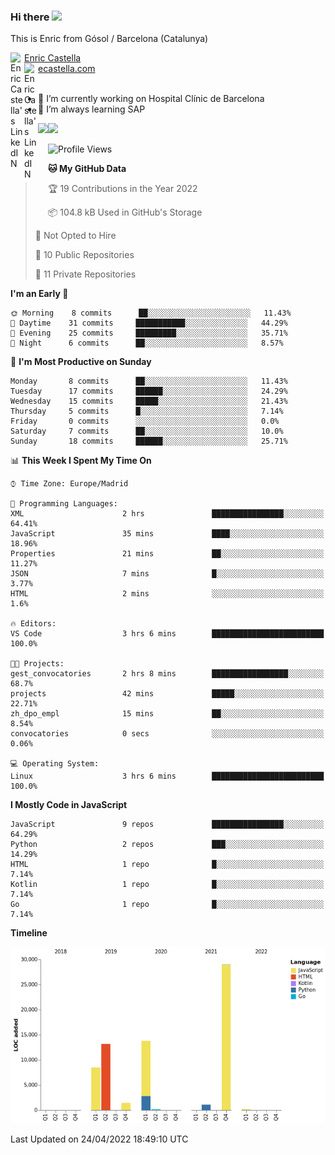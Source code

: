 ### Hi there <img src="https://media.giphy.com/media/hvRJCLFzcasrR4ia7z/giphy.gif" width="25px">

This is Enric from Gósol / Barcelona (Catalunya) 

<a href="https://www.linkedin.com/in/enric-castella/">
  <img align="left" alt="Enric Castella's LinkedIN" width="22px" src="https://raw.githubusercontent.com/peterthehan/peterthehan/master/assets/linkedin.svg" />
  Enric Castella
</a><br>

<a href="https://www.linkedin.com/in/enric-castella/">
  <img align="left" alt="Enric Castella's LinkedIN" width="22px" src="https://cdn-icons-png.flaticon.com/128/2034/2034607.png" />
  ecastella.com
</a><br><br>

- 🔭 I’m currently working on Hospital Clínic de Barcelona
- 🌱 I’m always learning SAP

<img align="left" height="170" src="https://github-readme-stats.vercel.app/api/top-langs/?username=enric11&layout=compact">

<img height="170" src="https://github-readme-stats.vercel.app/api?username=enric11&count_private=true&show_icons=true">

<!--START_SECTION:waka-->
![Profile Views](http://img.shields.io/badge/Profile%20Views-8-blue)

**🐱 My GitHub Data** 

> 🏆 19 Contributions in the Year 2022
 > 
> 📦 104.8 kB Used in GitHub's Storage 
 > 
> 🚫 Not Opted to Hire
 > 
> 📜 10 Public Repositories 
 > 
> 🔑 11 Private Repositories  
 > 
**I'm an Early 🐤** 

```text
🌞 Morning    8 commits      ██░░░░░░░░░░░░░░░░░░░░░░░   11.43% 
🌆 Daytime    31 commits     ███████████░░░░░░░░░░░░░░   44.29% 
🌃 Evening    25 commits     █████████░░░░░░░░░░░░░░░░   35.71% 
🌙 Night      6 commits      ██░░░░░░░░░░░░░░░░░░░░░░░   8.57%

```
📅 **I'm Most Productive on Sunday** 

```text
Monday       8 commits      ██░░░░░░░░░░░░░░░░░░░░░░░   11.43% 
Tuesday      17 commits     ██████░░░░░░░░░░░░░░░░░░░   24.29% 
Wednesday    15 commits     █████░░░░░░░░░░░░░░░░░░░░   21.43% 
Thursday     5 commits      █░░░░░░░░░░░░░░░░░░░░░░░░   7.14% 
Friday       0 commits      ░░░░░░░░░░░░░░░░░░░░░░░░░   0.0% 
Saturday     7 commits      ██░░░░░░░░░░░░░░░░░░░░░░░   10.0% 
Sunday       18 commits     ██████░░░░░░░░░░░░░░░░░░░   25.71%

```


📊 **This Week I Spent My Time On** 

```text
⌚︎ Time Zone: Europe/Madrid

💬 Programming Languages: 
XML                      2 hrs               ████████████████░░░░░░░░░   64.41% 
JavaScript               35 mins             ████░░░░░░░░░░░░░░░░░░░░░   18.96% 
Properties               21 mins             ██░░░░░░░░░░░░░░░░░░░░░░░   11.27% 
JSON                     7 mins              █░░░░░░░░░░░░░░░░░░░░░░░░   3.77% 
HTML                     2 mins              ░░░░░░░░░░░░░░░░░░░░░░░░░   1.6%

🔥 Editors: 
VS Code                  3 hrs 6 mins        █████████████████████████   100.0%

🐱‍💻 Projects: 
gest_convocatories       2 hrs 8 mins        █████████████████░░░░░░░░   68.7% 
projects                 42 mins             █████░░░░░░░░░░░░░░░░░░░░   22.71% 
zh_dpo_empl              15 mins             ██░░░░░░░░░░░░░░░░░░░░░░░   8.54% 
convocatories            0 secs              ░░░░░░░░░░░░░░░░░░░░░░░░░   0.06%

💻 Operating System: 
Linux                    3 hrs 6 mins        █████████████████████████   100.0%

```

**I Mostly Code in JavaScript** 

```text
JavaScript               9 repos             ████████████████░░░░░░░░░   64.29% 
Python                   2 repos             ███░░░░░░░░░░░░░░░░░░░░░░   14.29% 
HTML                     1 repo              █░░░░░░░░░░░░░░░░░░░░░░░░   7.14% 
Kotlin                   1 repo              █░░░░░░░░░░░░░░░░░░░░░░░░   7.14% 
Go                       1 repo              █░░░░░░░░░░░░░░░░░░░░░░░░   7.14%

```


**Timeline**

![Chart not found](https://raw.githubusercontent.com/enric11/enric11/main/charts/bar_graph.png) 


 Last Updated on 24/04/2022 18:49:10 UTC
<!--END_SECTION:waka-->

<!-- ![](https://visitor-badge.glitch.me/badge?page_id=enric11.enric11) -->
